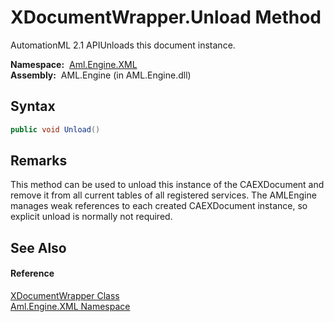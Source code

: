 XDocumentWrapper.Unload Method
==============================
AutomationML 2.1 APIUnloads this document instance.

  **Namespace:**  [Aml.Engine.XML][1]  
  **Assembly:**  AML.Engine (in AML.Engine.dll)

Syntax
------

```csharp
public void Unload()
```


Remarks
-------
 This method can be used to unload this instance of the CAEXDocument and remove it from all current tables of all registered services. The AMLEngine manages weak references to each created CAEXDocument instance, so explicit unload is normally not required. 

See Also
--------

#### Reference
[XDocumentWrapper Class][2]  
[Aml.Engine.XML Namespace][1]  

[1]: ../README.md
[2]: README.md
[3]: https://www.automationml.org
[4]: ../../icons/logoShade.png